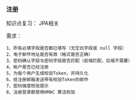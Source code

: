 ### 注册
知识点复习：
    JPA相关


需求：

    1、所有必填字段是否都已填写（无空白字段或 null 字段）
    2、电子邮件地址是否有效（格式是否正确）
    3、密码确认字段与密码字段是否匹配（前端匹配，后端不需要）
    4、帐户是否已经注册
    5、为每个用户生成校验Token，并持久化
    6、给注册邮箱发送带有校验Token的邮件
    7、密码强度校验提示
    8、注册登录都使用HMAC 算法校验